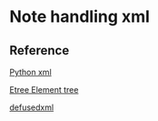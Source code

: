 # Note handling xml

## Reference

[Python xml](https://docs.python.org/3/library/xml.html)

[Etree Element tree](https://docs.python.org/3/library/xml.etree.elementtree.html)

[defusedxml](https://pypi.org/project/defusedxml/)
